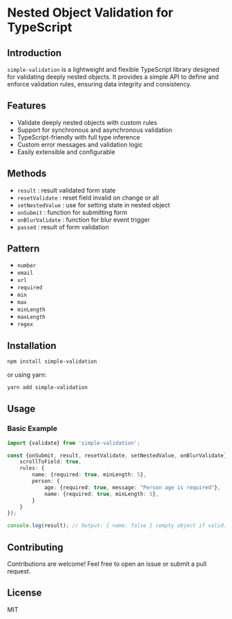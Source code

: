 # Nested Object Validation for TypeScript

## Introduction

`simple-validation` is a lightweight and flexible TypeScript library designed for validating deeply nested objects. It
provides a simple API to define and enforce validation rules, ensuring data integrity and consistency.

## Features

- Validate deeply nested objects with custom rules
- Support for synchronous and asynchronous validation
- TypeScript-friendly with full type inference
- Custom error messages and validation logic
- Easily extensible and configurable

## Methods

- `result` : result validated form state
- `resetValidate` : reset field invalid on change or all
- `setNestedValue` : use for setting state in nested object
- `onSubmit` : function for submitting form
- `onBlurValidate` : function for blur event trigger
- `passed` : result of form validation

## Pattern

- `number`
- `email`
- `url`
- `required`
- `min`
- `max`
- `minLength`
- `maxLength`
- `regex`

## Installation

```sh
npm install simple-validation
```

or using yarn:

```sh
yarn add simple-validation
```

## Usage

### Basic Example

```typescript
import {validate} from 'simple-validation';

const {onSubmit, result, resetValidate, setNestedValue, onBlurValidate} = useValidate<DEMO_STATE>({
    scrollToField: true,
    rules: {
        name: {required: true, minLength: 5},
        person: {
            age: {required: true, message: "Person age is required"},
            name: {required: true, minLength: 5},
        }
    }
});

console.log(result); // Output: { name: false } (empty object if valid)
```

## Contributing

Contributions are welcome! Feel free to open an issue or submit a pull request.

## License

MIT

